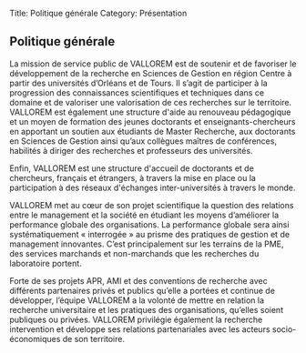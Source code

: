 Title: Politique générale
Category: Présentation

Politique générale
------------------

La mission de service public de VALLOREM est de soutenir et de favoriser
le développement de la recherche en Sciences de Gestion en région Centre
à partir des universités d’Orléans et de Tours. Il s’agit de participer
à la progression des connaissances scientifiques et techniques dans ce
domaine et de valoriser une valorisation de ces recherches sur le
territoire. VALLOREM est également une structure d'aide au renouveau
pédagogique et un moyen de formation des jeunes doctorants et
enseignants-chercheurs en apportant un soutien aux étudiants de Master
Recherche, aux doctorants en Sciences de Gestion ainsi qu’aux collègues
maîtres de conférences, habilités à diriger des recherches et
professeurs des universités.

Enfin, VALLOREM est une structure d'accueil de doctorants et de
chercheurs, français et étrangers, à travers la mise en place ou la
participation à des réseaux d'échanges inter-universités à travers le
monde.

VALLOREM met au cœur de son projet scientifique la question des
relations entre le management et la société en étudiant les moyens
d’améliorer la performance globale des organisations. La performance
globale sera ainsi systématiquement « interrogée » au prisme des
pratiques de gestion et de management innovantes. C’est principalement
sur les terrains de la PME, des services marchands et non-marchands que
les recherches du laboratoire portent.

Forte de ses projets APR, AMI et des conventions de recherche avec
différents partenaires privés et publics qu’elle a portées et continue
de développer, l’équipe VALLOREM a la volonté de mettre en relation la
recherche universitaire et les pratiques des organisations, qu’elles
soient publiques ou privées. VALLOREM privilégie également la recherche
intervention et développe ses relations partenariales avec les acteurs
socio-économiques de son territoire.

